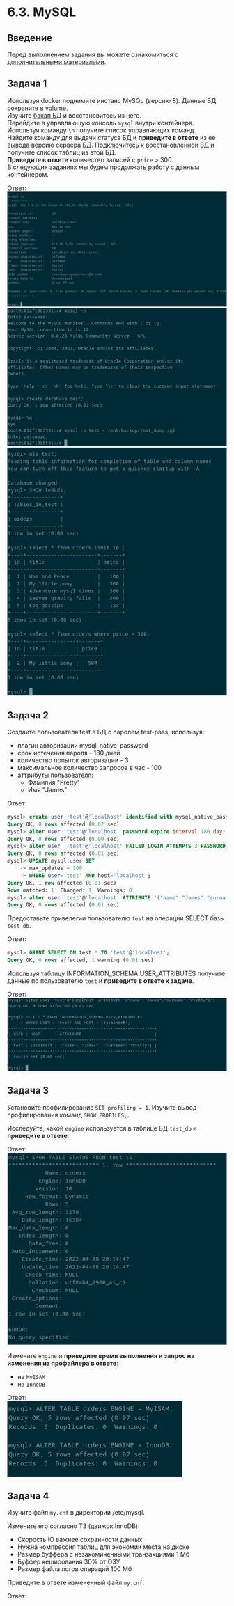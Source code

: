 # 6.3. MySQL

## Введение

Перед выполнением задания вы можете ознакомиться с 
[дополнительными материалами](https://github.com/netology-code/virt-homeworks/tree/master/additional/README.md).

## Задача 1

Используя docker поднимите инстанс MySQL (версию 8). Данные БД сохраните в volume.  
Изучите [бэкап БД](https://github.com/netology-code/virt-homeworks/tree/master/06-db-03-mysql/test_data) и восстановитесь из него.  
Перейдите в управляющую консоль `mysql` внутри контейнера.  
Используя команду `\h` получите список управляющих команд.  
Найдите команду для выдачи статуса БД и **приведите в ответе** из ее вывода версию сервера БД.
Подключитесь к восстановленной БД и получите список таблиц из этой БД.  
**Приведите в ответе** количество записей с `price` > 300.  
В следующих заданиях мы будем продолжать работу с данным контейнером.

Ответ:  
![](./6.3.1_01.png)  
![](./6.3.1_02.png)  
![](6.3.1_03.png)

## Задача 2

Создайте пользователя test в БД c паролем test-pass, используя:
- плагин авторизации mysql_native_password
- срок истечения пароля - 180 дней 
- количество попыток авторизации - 3 
- максимальное количество запросов в час - 100
- аттрибуты пользователя:
    - Фамилия "Pretty"
    - Имя "James"

Ответ:  
```sql
mysql> create user 'test'@'localhost' identified with mysql_native_password by 'test-pass' ;
Query OK, 0 rows affected (0.02 sec)
mysql> alter user 'test'@'localhost' password expire interval 180 day;
Query OK, 0 rows affected (0.00 sec)
mysql> alter user  'test'@'localhost' FAILED_LOGIN_ATTEMPTS 3 PASSWORD_LOCK_TIME UNBOUNDED;
Query OK, 0 rows affected (0.01 sec)
mysql> UPDATE mysql.user SET
    -> max_updates = 100
    -> WHERE user='test' AND host='localhost';
Query OK, 1 row affected (0.01 sec)
Rows matched: 1  Changed: 1  Warnings: 0
mysql> alter user 'test'@'localhost' ATTRIBUTE '{"name":"James","surname":"Pretty"}';
Query OK, 0 rows affected (0.01 sec)
```

Предоставьте привелегии пользователю `test` на операции SELECT базы `test_db`.

Ответ:  
```sql
mysql> GRANT SELECT ON test.* TO 'test'@'localhost';
Query OK, 0 rows affected, 1 warning (0.01 sec)
```
    
Используя таблицу INFORMATION_SCHEMA.USER_ATTRIBUTES получите данные по пользователю `test` и **приведите в ответе к задаче**.

Ответ:  
![](6.3.2_01.png)

## Задача 3

Установите профилирование `SET profiling = 1`.
Изучите вывод профилирования команд `SHOW PROFILES;`.

Исследуйте, какой `engine` используется в таблице БД `test_db` и **приведите в ответе**.

Ответ:  
![](6.3.3_01.png)

Измените `engine` и **приведите время выполнения и запрос на изменения из профайлера в ответе**:
- на `MyISAM`
- на `InnoDB`

Ответ:  
![](6.3.3_02.png)

## Задача 4 

Изучите файл `my.cnf` в директории /etc/mysql.

Измените его согласно ТЗ (движок InnoDB):
- Скорость IO важнее сохранности данных
- Нужна компрессия таблиц для экономии места на диске
- Размер буффера с незакомиченными транзакциями 1 Мб
- Буффер кеширования 30% от ОЗУ
- Размер файла логов операций 100 Мб

Приведите в ответе измененный файл `my.cnf`.

Ответ:  
[](./my.cnf)